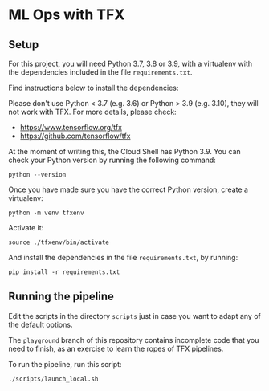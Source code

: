 # ML Ops with TFX

## Setup

For this project, you will need Python 3.7, 3.8 or 3.9, with a virtualenv with 
the dependencies included in the file `requirements.txt`.

Find instructions below to install the dependencies:

Please don't use Python < 3.7 (e.g. 3.6) or Python > 3.9 (e.g. 3.10), they will 
not work with TFX. For more details, please check:

* https://www.tensorflow.org/tfx
* https://github.com/tensorflow/tfx

At the moment of writing this, the Cloud Shell has Python 3.9. You can check your 
Python version by running the following command:

```shell
python --version
```

Once you have made sure you have the correct Python version, create a virtualenv: 

```shell
python -m venv tfxenv
```

Activate it:

```shell
source ./tfxenv/bin/activate
```

And install the dependencies in the file `requirements.txt`, by running:

```shell
pip install -r requirements.txt
```

## Running the pipeline

Edit the scripts in the directory `scripts` just in case you want to adapt any of
the default options.

The `playground` branch of this repository contains incomplete code that you need to
finish, as an exercise to learn the ropes of TFX pipelines.

To run the pipeline, run this script:

```shell
./scripts/launch_local.sh
```